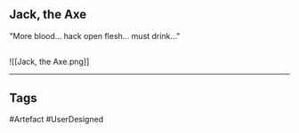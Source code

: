 ## Jack, the Axe
"More blood... hack open flesh... must drink..."
## 
![[Jack, the Axe.png]]

---
## Tags
#Artefact
#UserDesigned 